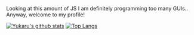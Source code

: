Looking at this amount of JS I am definitely programming too many GUIs..<br>
Anyway, welcome to my profile!<br>

[![Yukaru's github stats](https://github-readme-stats.vercel.app/api?username=Yukaru-san&count_private=true&bg_color=30,e96443,904e95&title_color=fff&text_color=fff)](https://github.com/Yukaru-san/Yukaru-san)
[![Top Langs](https://github-readme-stats.vercel.app/api/top-langs/?username=Yukaru-san&layout=compact&bg_color=30,e96443,904e95&title_color=fff&text_color=fff)](https://github.com/Yukaru-san/Yukaru-san)
